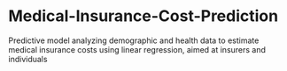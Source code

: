 # Medical-Insurance-Cost-Prediction
Predictive model analyzing demographic and health data to estimate medical insurance costs using linear regression, aimed at insurers and individuals
